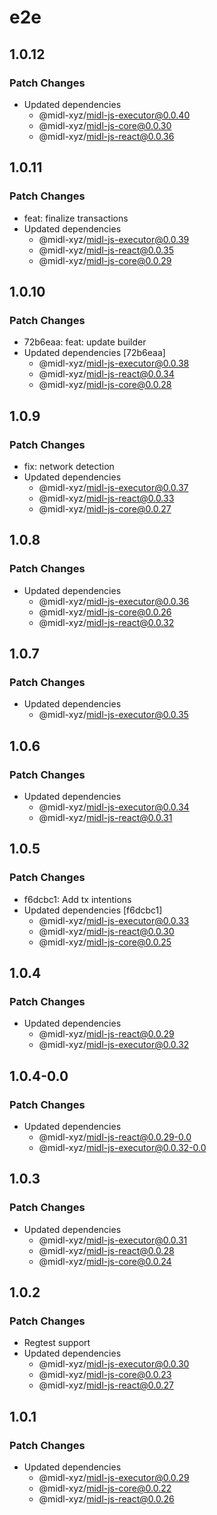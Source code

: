 # e2e

## 1.0.12

### Patch Changes

- Updated dependencies
  - @midl-xyz/midl-js-executor@0.0.40
  - @midl-xyz/midl-js-core@0.0.30
  - @midl-xyz/midl-js-react@0.0.36

## 1.0.11

### Patch Changes

- feat: finalize transactions
- Updated dependencies
  - @midl-xyz/midl-js-executor@0.0.39
  - @midl-xyz/midl-js-react@0.0.35
  - @midl-xyz/midl-js-core@0.0.29

## 1.0.10

### Patch Changes

- 72b6eaa: feat: update builder
- Updated dependencies [72b6eaa]
  - @midl-xyz/midl-js-executor@0.0.38
  - @midl-xyz/midl-js-react@0.0.34
  - @midl-xyz/midl-js-core@0.0.28

## 1.0.9

### Patch Changes

- fix: network detection
- Updated dependencies
  - @midl-xyz/midl-js-executor@0.0.37
  - @midl-xyz/midl-js-react@0.0.33
  - @midl-xyz/midl-js-core@0.0.27

## 1.0.8

### Patch Changes

- Updated dependencies
  - @midl-xyz/midl-js-executor@0.0.36
  - @midl-xyz/midl-js-core@0.0.26
  - @midl-xyz/midl-js-react@0.0.32

## 1.0.7

### Patch Changes

- Updated dependencies
  - @midl-xyz/midl-js-executor@0.0.35

## 1.0.6

### Patch Changes

- Updated dependencies
  - @midl-xyz/midl-js-executor@0.0.34
  - @midl-xyz/midl-js-react@0.0.31

## 1.0.5

### Patch Changes

- f6dcbc1: Add tx intentions
- Updated dependencies [f6dcbc1]
  - @midl-xyz/midl-js-executor@0.0.33
  - @midl-xyz/midl-js-react@0.0.30
  - @midl-xyz/midl-js-core@0.0.25

## 1.0.4

### Patch Changes

- Updated dependencies
  - @midl-xyz/midl-js-react@0.0.29
  - @midl-xyz/midl-js-executor@0.0.32

## 1.0.4-0.0

### Patch Changes

- Updated dependencies
  - @midl-xyz/midl-js-react@0.0.29-0.0
  - @midl-xyz/midl-js-executor@0.0.32-0.0

## 1.0.3

### Patch Changes

- Updated dependencies
  - @midl-xyz/midl-js-executor@0.0.31
  - @midl-xyz/midl-js-react@0.0.28
  - @midl-xyz/midl-js-core@0.0.24

## 1.0.2

### Patch Changes

- Regtest support
- Updated dependencies
  - @midl-xyz/midl-js-executor@0.0.30
  - @midl-xyz/midl-js-core@0.0.23
  - @midl-xyz/midl-js-react@0.0.27

## 1.0.1

### Patch Changes

- Updated dependencies
  - @midl-xyz/midl-js-executor@0.0.29
  - @midl-xyz/midl-js-core@0.0.22
  - @midl-xyz/midl-js-react@0.0.26
